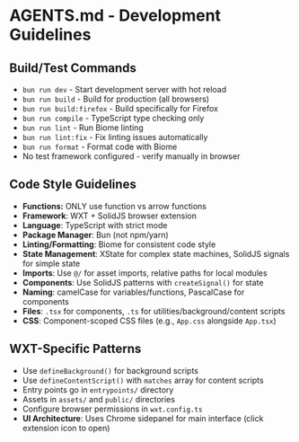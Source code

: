 # AGENTS.md - Development Guidelines

## Build/Test Commands

- `bun run dev` - Start development server with hot reload
- `bun run build` - Build for production (all browsers)
- `bun run build:firefox` - Build specifically for Firefox
- `bun run compile` - TypeScript type checking only
- `bun run lint` - Run Biome linting
- `bun run lint:fix` - Fix linting issues automatically
- `bun run format` - Format code with Biome
- No test framework configured - verify manually in browser

## Code Style Guidelines

- **Functions:** ONLY use function vs arrow functions
- **Framework**: WXT + SolidJS browser extension
- **Language**: TypeScript with strict mode
- **Package Manager**: Bun (not npm/yarn)
- **Linting/Formatting**: Biome for consistent code style
- **State Management**: XState for complex state machines, SolidJS signals for simple state
- **Imports**: Use `@/` for asset imports, relative paths for local modules
- **Components**: Use SolidJS patterns with `createSignal()` for state
- **Naming**: camelCase for variables/functions, PascalCase for components
- **Files**: `.tsx` for components, `.ts` for utilities/background/content scripts
- **CSS**: Component-scoped CSS files (e.g., `App.css` alongside `App.tsx`)

## WXT-Specific Patterns

- Use `defineBackground()` for background scripts
- Use `defineContentScript()` with `matches` array for content scripts
- Entry points go in `entrypoints/` directory
- Assets in `assets/` and `public/` directories
- Configure browser permissions in `wxt.config.ts`
- **UI Architecture**: Uses Chrome sidepanel for main interface (click extension icon to open)

